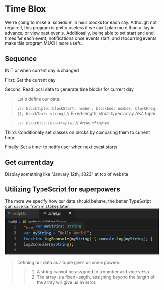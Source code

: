 # Time Blox
We're going to make a 'schedule' in hour blocks for each day. Although not required, this program is pretty useless if we can't plan more than a day in advance, or view past events. Additionally, being able to set start and end times for each event, notifications once events start, and reocurring events make this program MUCH more useful.

## Sequence

INIT or when current day is changed

First: Get the current day

Second: Read local data to generate time blocks for current day
>Let's define our data:

>`var blockTuple:[blockStart: number, blockEnd: number, blockFreq:[], blockText: string]` // Fixed-length, strict-typed array AKA tuple

>`var blockData:[blockTuple]` // Array of tuples

Third: Conditionally set classes on blocks by comparing them to current hour.

Finally: Set a timer to notify user when next event starts

## Get current day

Display something like "January 12th, 2023" at top of website

## Utilizing TypeScript for superpowers

The more we specify how our data should behave, the better TypeScript can save us from mistakes later. ![ts example](./build/images/ts-demo.png)
>Defining our data as a tuple gives us some powers:
>>1. A string cannot be assigned to a number and vice versa.
>>2. The array is a fixed-length, assigning beyond the length of the array will give us an error.